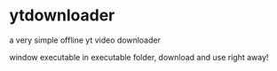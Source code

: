 # ytdownloader
a very simple offline yt video downloader

window executable in executable folder, download and use right away!

